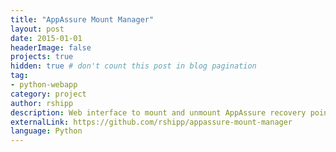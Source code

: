 ```yaml
---
title: "AppAssure Mount Manager"
layout: post
date: 2015-01-01
headerImage: false
projects: true
hidden: true # don't count this post in blog pagination
tag:
- python-webapp
category: project
author: rshipp
description: Web interface to mount and unmount AppAssure recovery points.
externalLink: https://github.com/rshipp/appassure-mount-manager
language: Python
---
```

